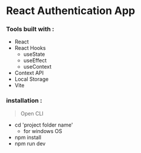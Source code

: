 # React Authentication App

### Tools built with :
- React 
- React Hooks
  - useState
  - useEffect 
  - useContext 
- Context API 
- Local Storage
- Vite

### installation :
> Open CLI
- cd 'project folder name'
  - for windows OS
- npm install
- npm run dev

